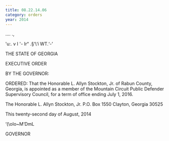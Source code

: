 ```yaml
---
title: 08.22.14.06
category: orders
year: 2014
---
```

.... .,

      

'u:. v
I '-
Ir“
.§‘\\‘i
WT.‘-’

THE STATE OF GEORGIA

EXECUTIVE ORDER

BY THE GOVERNOR:

ORDERED: That the Honorable L. Allyn Stockton, Jr. of Rabun County,
Georgia, is appointed as a member of the Mountain Circuit Public
Defender Supervisory Council, for a term of office ending July 1,
2016.

The Honorable L. Allyn Stockton, Jr.
P.O. Box 1550
Clayton, Georgia 30525

This twenty-second day of August, 2014

‘(\oIo~M‘DmL

GOVERNOR

